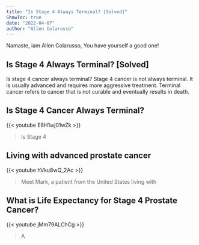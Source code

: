 ```yaml
---
title: "Is Stage 4 Always Terminal? [Solved]"
ShowToc: true 
date: "2022-04-07"
author: "Allen Colarusso" 
---
```


Namaste, iam Allen Colarusso, You have yourself a good one!
## Is Stage 4 Always Terminal? [Solved]
 Is stage 4 cancer always terminal? Stage 4 cancer is not always terminal. It is usually advanced and requires more aggressive treatment. Terminal cancer refers to cancer that is not curable and eventually results in death.

## Is Stage 4 Cancer Always Terminal?
{{< youtube E8H1wj01wZk >}}
>Is Stage 4

## Living with advanced prostate cancer
{{< youtube hVku8wQ_2Ac >}}
>Meet Mark, a patient from the United States living with 

## What is Life Expectancy for Stage 4 Prostate Cancer?
{{< youtube jMm79ALChCg >}}
>A 


